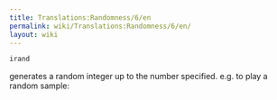 ```yaml
---
title: Translations:Randomness/6/en
permalink: wiki/Translations:Randomness/6/en/
layout: wiki
---
```


``` Haskell
irand
```

generates a random integer up to the number specified. e.g. to play a
random sample:
